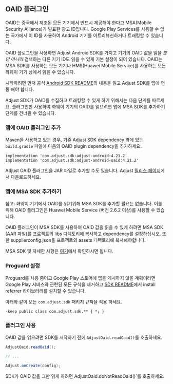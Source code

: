 ## OAID 플러그인

OAID는 중국에서 제조된 모든 기기에서 반드시 제공해야 한다고 MSA(Mobile Security Alliance)가 발표한 광고 ID입니다. Google Play Services를 사용할 수 없는 국가에서 이 ID를 사용하여 Android 기기를 어트리뷰션하거나 트래킹할 수 있습니다.

OAID 플로그인을 사용하면 Adjust Android SDK를 가지고 기기의 OAID 값을 읽을 *뿐만 아니라* 검색하는 다른 기기 ID도 읽을 수 있게 기본 설정이 되어 있습니다. OAID는 MSA SDK를 사용하는 모든 기기나 HMS(Huawei Mobile Service)를 사용하는 모든 화웨이 기기 상에서 읽을 수 있습니다.

시작하려면 먼저 공식 [Android SDK README][readme]의 내용을 읽고 Adjust SDK를 앱에 연동 해야 합니다.

Adjust SDK가 OAID를 수집하고 트래킹할 수 있게 하기 위해서는 다음 단계를 따르세요. 플러그인만 사용하여 화웨이 기기의 OAID를 읽으려면 앱에 MSA SDK를 추가하기 단계를 건너뛸 수 있습니다.


### 앱에 OAID 플러그인 추가

Maven을 사용하고 있는 경우, 기존 Adjust SDK dependency 옆에 있는 `build.gradle` 파일에 다음의 OAID plugin dependency을 추가하세요.

```
implementation 'com.adjust.sdk:adjust-android:4.21.2'
implementation 'com.adjust.sdk:adjust-android-oaid:4.21.2'
```

Adjust OAID 플러그인을 JAR 파일로 추가할 수도 있습니다. Adjust [릴리스 페이지][releases]에서 다운로드하세요.


### 앱에 MSA SDK 추가하기

참고: 화웨이 기기에서 OAID를 읽기위해 MSA SDK를 추가할 필요는 없습니다. 이를 위해 OAID 플러그인은 Huawei Mobile Service (버전 2.6.2 이상)를 사용할 수 있습니다.

OAID 플러그인이 MSA SDK를 사용하여 OAID 값을 읽을 수 있게 하려면 MSA SDK (AAR 파일)를 프로젝트의 libs 디렉토리에 복사하고 dependency를 설정하십시오.  또한 supplierconfig.json을 프로젝트의 assets 디렉토리에 복사해야합니다.

MSA SDK 및 자세한 사항은 [여기](msa-sdk)에서 확인하시면 됩니다.


### Proguard 설정

Proguard를 사용 중이고 Google Play 스토어에 앱을 게시하지 않을 계획이라면 Google Play 서비스와 관련된 모든 규칙을 제거하고 [SDK README][readme proguard]에서 install referrer 라이브러리를 설치할 수 있습니다.

아래와 같이 모든 `com.adjust.sdk` 패키지 규칙을 적용 하세요.

```
-keep public class com.adjust.sdk.** { *; }
```

### 플러그인 사용

OAID 값을 읽으려면 SDK를 시작하기 전에 `AdjustOaid.readOaid()`를 호출하세요.

```java
AdjustOaid.readOaid();

// ...

Adjust.onCreate(config);
```

SDK가 OAID 값을 그만 읽게 하려면 AdjustOaid.doNotReadOaid()`를 호출하세요.


[readme]:    ../../korean/README.md
[releases]:  https://github.com/adjust/android_sdk/releases
[readme proguard]: ../../korean/README.md#qs-proguard
[msasdk]:  http://www.msa-alliance.cn/col.jsp?id=120
